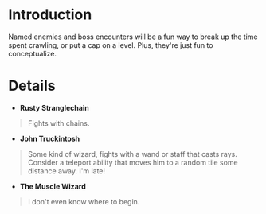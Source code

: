 # Introduction #

Named enemies and boss encounters will be a fun way to break up the time spent crawling, or put a cap on a level. Plus, they're just fun to conceptualize.


# Details #

  * **Rusty Stranglechain**
> Fights with chains.

  * **John Truckintosh**
> Some kind of wizard, fights with a wand or staff that casts rays. Consider a teleport ability that moves him to a random tile some distance away. I'm late!

  * **The Muscle Wizard**
> I don't even know where to begin.